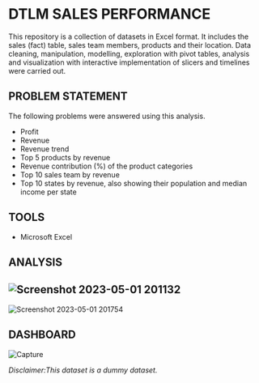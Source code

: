 # DTLM SALES PERFORMANCE
This repository is a collection of datasets in Excel format. It includes the sales (fact) table, sales team members, products and their location.
Data cleaning, manipulation, modelling, exploration with pivot tables, analysis and visualization with interactive implementation of slicers and timelines were carried out.

## PROBLEM STATEMENT
The following problems were answered using this analysis.
*  Profit
*  Revenue
* Revenue trend
* Top 5 products by revenue
* Revenue contribution (%) of the product categories
* Top 10 sales team by revenue
* Top 10 states by revenue, also showing their population and median income per state

## TOOLS
* Microsoft Excel

## ANALYSIS
![Screenshot 2023-05-01 201132](https://user-images.githubusercontent.com/100303051/235513555-10d113b4-4963-4b12-82fd-4b2c27516266.png)
--
![Screenshot 2023-05-01 201754](https://user-images.githubusercontent.com/100303051/235514394-16f85315-e390-4156-9689-0d34ed1b33f7.png)

## DASHBOARD
![Capture](https://user-images.githubusercontent.com/100303051/218465693-653a8952-394a-498d-854d-59e40b7bc0e0.PNG)

_Disclaimer:This dataset is a dummy dataset._
